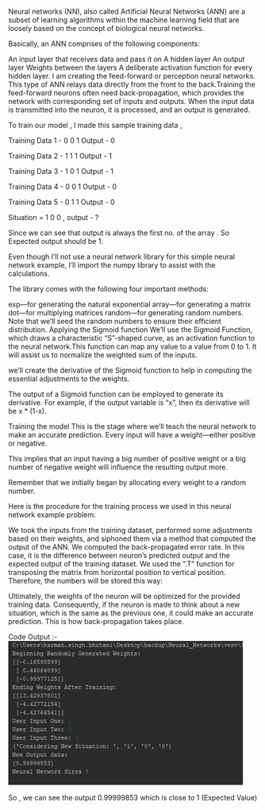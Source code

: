 Neural networks (NN), also called Artificial Neural Networks (ANN) are a subset of learning algorithms within the machine learning field that are loosely based on the concept of biological neural networks.

Basically, an ANN comprises of the following components:

An input layer that receives data and pass it on
A hidden layer
An output layer
Weights between the layers
A deliberate activation function for every hidden layer.
 I am  creating  the feed-forward or perception neural networks. This type of ANN relays data directly from the front to the back.Training the feed-forward neurons often need back-propagation, which provides the network with corresponding set of inputs and outputs. When the input data is transmitted into the neuron, it is processed, and an output is generated.

To train our model , I made this sample training data , 

Training Data 1 - 0 0 1 Output - 0

Training Data 2 - 1 1 1 Output - 1

Training Data 3 - 1 0 1 Output - 1

Training Data 4  - 0 0 1 Output - 0

Training Data 5 - 0 1 1 Output - 0

Situation = 1 0 0 , output - ?

Since we can see that output is always the first no. of the array . So Expected output should be 1.

Even though I’ll not use a neural network library for this simple neural network example, I’ll import the numpy library to assist with the calculations.

The library comes with the following four important methods:

exp—for generating the natural exponential
array—for generating a matrix
dot—for multiplying matrices
random—for generating random numbers. Note that we’ll seed the random numbers to ensure their efficient distribution.
Applying the Sigmoid function
We’ll use the Sigmoid Function, which draws a characteristic “S”-shaped curve, as an activation function to the neural network.This function can map any value to a value from 0 to 1. It will assist us to normalize the weighted sum of the inputs.

we’ll create the derivative of the Sigmoid function to help in computing the essential adjustments to the weights.

The output of a Sigmoid function can be employed to generate its derivative. For example, if the output variable is “x”, then its derivative will be x * (1-x).

Training the model
This is the stage where we’ll teach the neural network to make an accurate prediction. Every input will have a weight—either positive or negative.

This implies that an input having a big number of positive weight or a big number of negative weight will influence the resulting output more.

Remember that we initially began by allocating every weight to a random number.

Here is the procedure for the training process we used in this neural network example problem:

We took the inputs from the training dataset, performed some adjustments based on their weights, and siphoned them via a method that computed the output of the ANN.
We computed the back-propagated error rate. In this case, it is the difference between neuron’s predicted output and the expected output of the training dataset.
We used the “.T” function for transposing the matrix from horizontal position to vertical position. Therefore, the numbers will be stored this way:

Ultimately, the weights of the neuron will be optimized for the provided training data. Consequently, if the neuron is made to think about a new situation, which is the same as the previous one, it could make an accurate prediction. This is how back-propagation takes place.



Code Output :-
![img](https://github.com/HarmanBhutani/Neural_Networks/blob/master/N_N.PNG)

So , we can see the output 0.99999853 which is close to 1 (Expected Value)

